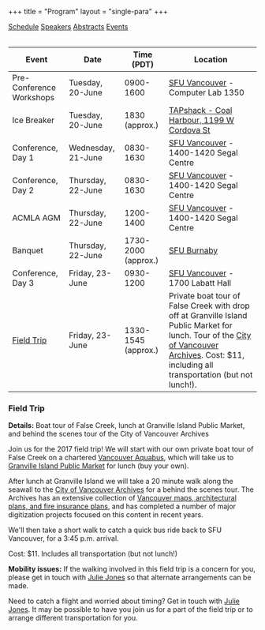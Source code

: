 +++
title = "Program"
layout = "single-para"
+++

<div class="program expanded button-group">
  <a href="../schedule" class="button">Schedule</a>
  <a href="../speakers" class="button">Speakers</a>
  <a href="../abstracts" class="button">Abstracts</a>
  <a href="../events" class="button active">Events</a>
</div>
<br />

| Event | Date | Time (PDT) | Location|
|------|-------|-------|-------|
|Pre-Conference Workshops|Tuesday, 20-June|0900-1600|[SFU Vancouver](http://www.sfu.ca/campuses/vancouver.html) - Computer Lab 1350|
|Ice Breaker|Tuesday, 20-June|1830 (approx.)|[TAPshack - Coal Harbour, 1199 W Cordova St](http://tapshack.ca/menu.html)|
|Conference, Day 1|Wednesday, 21-June|0830-1630|[SFU Vancouver](http://www.sfu.ca/campuses/vancouver.html) - 1400-1420 Segal Centre|
|Conference, Day 2|Thursday, 22-June|0830-1630|[SFU Vancouver](http://www.sfu.ca/campuses/vancouver.html) - 1400-1420 Segal Centre|
|ACMLA AGM|Thursday, 22-June|1200-1400|[SFU Vancouver](http://www.sfu.ca/campuses/vancouver.html) - 1400-1420 Segal Centre|
|Banquet|Thursday, 22-June|1730-2000 (approx.)|[SFU Burnaby](http://www.sfu.ca/campuses/burnaby.html)|
|Conference, Day 3|Friday, 23-June|0930-1200|[SFU Vancouver](http://www.sfu.ca/campuses/vancouver.html) - 1700 Labatt Hall|
|[Field Trip](#fieldtrip)|Friday, 23-June|1330-1545 (approx.)|Private boat tour of False Creek with drop off at Granville Island Public Market for lunch. Tour of the [City of Vancouver Archives](http://vancouver.ca/your-government/city-of-vancouver-archives.aspx). Cost: $11, including all transportation (but not lunch!).|

### <a name="fieldtrip"></a>Field Trip

**Details:** Boat tour of False Creek, lunch at Granville Island Public Market, and behind the scenes tour of the City of Vancouver Archives 

Join us for the 2017 field trip! We will start with our own private boat tour of False Creek on a chartered [Vancouver Aquabus](http://theaquabus.com/), which will take us to [Granville Island Public Market](http://granvilleisland.com/public-market) for lunch (buy your own). 

After lunch at Granville Island we will take a 20 minute walk along the seawall to the [City of Vancouver Archives](http://vancouver.ca/your-government/city-of-vancouver-archives.aspx) for a behind the scenes tour. The Archives has an extensive collection of [Vancouver maps, architectural plans, and fire insurance plans](https://www.flickr.com/photos/vancouver-archives/sets/72157666436867171), and has completed a number of major digitization projects focused on this content in recent years. 

We'll then take a short walk to catch a quick bus ride back to SFU Vancouver, for a 3:45 p.m. arrival. 

Cost: $11. Includes all transportation (but not lunch!)

**Mobility issues:** If the walking involved in this field trip is a concern for you, please get in touch with [Julie Jones](mailto:jsj7@sfu.ca) so that alternate arrangements can be made.

Need to catch a flight and worried about timing? Get in touch with [Julie Jones](mailto:jsj7@sfu.ca). It may be possible to have you join us for a part of the field trip or to arrange different transportation for you.
